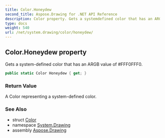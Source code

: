 ```yaml
---
title: Color.Honeydew
second_title: Aspose.Drawing for .NET API Reference
description: Color property. Gets a systemdefined color that has an ARGB value of FFF0FFF0
type: docs
weight: 540
url: /net/system.drawing/color/honeydew/
---
```

## Color.Honeydew property

Gets a system-defined color that has an ARGB value of #FFF0FFF0.

```csharp
public static Color Honeydew { get; }
```

### Return Value

A Color representing a system-defined color.

### See Also

* struct [Color](../)
* namespace [System.Drawing](../../color/)
* assembly [Aspose.Drawing](../../../)


